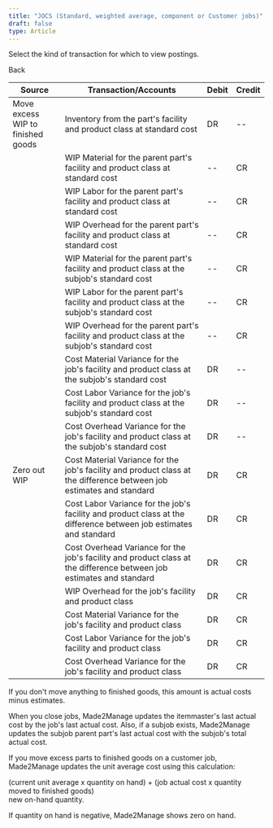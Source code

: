 ```yaml
---
title: "JOCS (Standard, weighted average, component or Customer jobs)"
draft: false
type: Article
---
```


Select the kind of transaction for which to view postings. 

Back

| Source                            | Transaction/Accounts                                                                                                 | Debit | Credit |
|-----------------------------------|----------------------------------------------------------------------------------------------------------------------|-------|--------|
| Move excess WIP to finished goods | Inventory from the part's facility and product class at standard cost                                                | DR    | --     |
|                                   | WIP Material for the parent part's facility and product class at standard cost                                       | --    | CR     |
|                                   | WIP Labor for the parent part's facility and product class at standard cost                                          | --    | CR     |
|                                   | WIP Overhead for the parent part's facility and product class at standard cost                                       | --    | CR     |
|                                   | WIP Material for the parent part's facility and product class at the subjob's standard cost                          | --    | CR     |
|                                   | WIP Labor for the parent part's facility and product class at the subjob's standard cost                             | --    | CR     |
|                                   | WIP Overhead for the parent part's facility and product class at the subjob's standard cost                          | --    | CR     |
|                                   | Cost Material Variance for the job's facility and product class at the subjob's standard cost                        | DR    | --     |
|                                   | Cost Labor Variance for the job's facility and product class at the subjob's standard cost                           | DR    | --     |
|                                   | Cost Overhead Variance for the job's facility and product class at the subjob's standard cost                        | DR    | --     |
| Zero out WIP                    | Cost Material Variance for the job's facility and product class at the difference between job estimates and standard | DR    | CR     |
|                                   | Cost Labor Variance for the job's facility and product class at the difference between job estimates and standard    | DR    | CR     |
|                                   | Cost Overhead Variance for the job's facility and product class at the difference between job estimates and standard | DR    | CR     |
|                                   | WIP Overhead for the job's facility and product class                                                                | DR    | CR     |
|                                   | Cost Material Variance for the job's facility and product class                                                      | DR    | CR     |
|                                   | Cost Labor Variance for the job's facility and product class                                                         | DR    | CR     |
|                                   | Cost Overhead Variance for the job's facility and product class                                                      | DR    | CR     |

 If you don't move anything to finished goods, this amount is actual costs minus estimates.

When you close jobs, Made2Manage updates the itemmaster's last actual cost by the job's last actual cost. Also, if a subjob exists, Made2Manage updates the subjob parent part's last actual cost with the subjob's total actual cost.

If you move excess parts to finished goods on a customer job, Made2Manage updates the unit average cost using this calculation:

(current unit average x quantity on hand) + (job actual cost x quantity moved to finished goods)  
new on-hand quantity.

 If quantity on hand is negative, Made2Manage shows zero on hand.